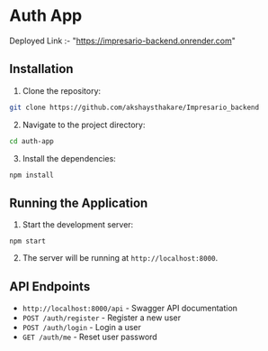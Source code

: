 # Auth App
Deployed Link :- "https://impresario-backend.onrender.com"
## Installation

1. Clone the repository:
  ```bash
  git clone https://github.com/akshaysthakare/Impresario_backend
  ```
2. Navigate to the project directory:
  ```bash
  cd auth-app
  ```
3. Install the dependencies:
  ```bash
  npm install
  ```


## Running the Application

1. Start the development server:
  ```Starting
  npm start
  ```

2. The server will be running at `http://localhost:8000`.

## API Endpoints
- `http://localhost:8000/api` - Swagger API documentation
- `POST /auth/register` - Register a new user
- `POST /auth/login` - Login a user
- `GET /auth/me` - Reset user password



